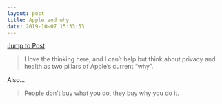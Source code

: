 ```yaml
---
layout: post
title: Apple and why
date: 2019-10-07 15:33:53
---
```


[Jump to Post](https://www.loopinsight.com/2019/10/07/apple-and-why/)

> I love the thinking here, and I can’t help but think about privacy and health as two pillars of Apple’s current “why”.


Also…

> People don't buy what you do, they buy why you do it. 

